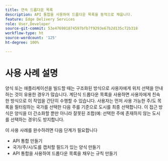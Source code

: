 ```yaml
---
title: 연속 드롭다운 목록
description: API 통합을 사용하여 드롭다운 목록을 동적으로 채웁니다.
feature: Edge Delivery Services
role: User,Developer
source-git-commit: 53e476981874597bfb7f9293e67b2d135c72b318
workflow-type: ht
source-wordcount: '125'
ht-degree: 100%

---
```


# 사용 사례 설명

양식 또는 애플리케이션을 빌드할 때는 구조화된 방식으로 사용자에게 위치 선택을 안내하는 것이 유용한 경우가 많습니다. 계단식 드롭다운 목록을 사용하면 사용자에게 친숙한 방식으로 이 작업을 간단히 수행할 수 있습니다. 사용자는 먼저 사용 가능한 주/도 목록을 필터링하는 국가를 선택한 다음 주를 기준으로 도시를 최종 선택합니다. 이 접근 방식은 양식을 더 간소화할 뿐만 아니라 잘못된 조합(예: 선택한 주에 존재하지 않는 도시를 선택하는 경우)도 방지합니다.

이 사용 사례를 완수하려면 다음 단계가 필요합니다

- API 통합 만들기
- 국가/주/시/도를 캡처할 필드가 있는 양식 만들기
- API 통합을 사용하여 드롭다운 목록을 채우는 규칙 만들기